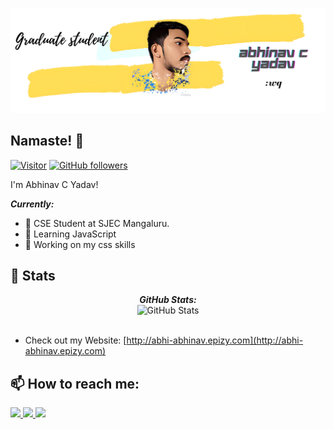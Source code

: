 ![Abhinav C Yadav Banner Image](./banner.png)
<!-- <h2 align='center'>Abhinav C Yadav @abhi-abhinav</h2>
<p align='center'><b>Graduate Student at St.Joseph Engineering College Mangaluru</b></p> -->

<h2>Namaste! 🙏</h2>


[![Visitor](https://visitor-badge.laobi.icu/badge?page_id=abhi-abhinav.abhinav-abhinav)](https://github.com/abhi-abhinav) [![GitHub followers](https://img.shields.io/github/followers/abhi-abhinav.svg?style=social&label=Follow)](https://github.com/abhi-abhinav?tab=followers)

I'm Abhinav C Yadav!

 <i><b>Currently:</b> </i>
- 👯  CSE Student at SJEC Mangaluru.
- 🌱  Learning JavaScript
- 🔭  Working on my css skills 


<h2>👀 Stats</h2>
<div>
 <p align="center">
  <b><em>GitHub Stats:</em></b> <br/>
    <img src="https://github-readme-streak-stats.herokuapp.com/?user=abhi-abhinav" alt="GitHub Stats" /> <br/><br/>
  </p>
</div>

- Check out my Website: [http://abhi-abhinav.epizy.com](http://abhi-abhinav.epizy.com)

<h2>📫 How to reach me:</h2>
<!-- This section you create this variables that are used above -->
 <a href="https://www.linkedin.com/in/abhinav-c-yadav-7427ab1aa/" target="_blank" rel="noreferrer">
    <img height="50" src="https://cdn1.iconfinder.com/data/icons/logotypes/32/square-linkedin-256.png"/>
</a>
<a href="https://twitter.com/aabhinav__" target="_blank" rel="noreferrer" >
    <img height="50" src="https://cdn2.iconfinder.com/data/icons/social-media-2285/512/1_Twitter_colored_svg-512.png"/>
</a>
<a href="" target="_blank" rel="noreferrer">
 <img height="50" src="https://cdn3.iconfinder.com/data/icons/2018-social-media-logotypes/1000/2018_social_media_popular_app_logo_instagram-256.png"/>
</a>

<!---
abhi-abhinav/abhi-abhinav is a ✨ special ✨ repository because its `README.md` (this file) appears on your GitHub profile.
You can click the Preview link to take a look at your changes.
--->
